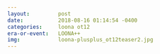 ```yaml
---
layout:         post
date:           2018-08-16 01:14:54 -0400
categories:     loona ot12
era-or-event:   LOONA++
img:            loona-plusplus_ot12teaser2.jpg
---
```


